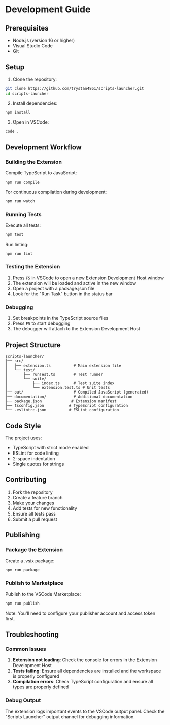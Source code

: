 # Development Guide

## Prerequisites

- Node.js (version 16 or higher)
- Visual Studio Code
- Git

## Setup

1. Clone the repository:
```bash
git clone https://github.com/trystan4861/scripts-launcher.git
cd scripts-launcher
```

2. Install dependencies:
```bash
npm install
```

3. Open in VSCode:
```bash
code .
```

## Development Workflow

### Building the Extension

Compile TypeScript to JavaScript:
```bash
npm run compile
```

For continuous compilation during development:
```bash
npm run watch
```

### Running Tests

Execute all tests:
```bash
npm test
```

Run linting:
```bash
npm run lint
```

### Testing the Extension

1. Press `F5` in VSCode to open a new Extension Development Host window
2. The extension will be loaded and active in the new window
3. Open a project with a package.json file
4. Look for the "Run Task" button in the status bar

### Debugging

1. Set breakpoints in the TypeScript source files
2. Press `F5` to start debugging
3. The debugger will attach to the Extension Development Host

## Project Structure

```
scripts-launcher/
├── src/
│   ├── extension.ts          # Main extension file
│   └── test/
│       ├── runTest.ts        # Test runner
│       └── suite/
│           ├── index.ts      # Test suite index
│           └── extension.test.ts # Unit tests
├── out/                      # Compiled JavaScript (generated)
├── documentation/            # Additional documentation
├── package.json             # Extension manifest
├── tsconfig.json           # TypeScript configuration
└── .eslintrc.json          # ESLint configuration
```

## Code Style

The project uses:
- TypeScript with strict mode enabled
- ESLint for code linting
- 2-space indentation
- Single quotes for strings

## Contributing

1. Fork the repository
2. Create a feature branch
3. Make your changes
4. Add tests for new functionality
5. Ensure all tests pass
6. Submit a pull request

## Publishing

### Package the Extension

Create a .vsix package:
```bash
npm run package
```

### Publish to Marketplace

Publish to the VSCode Marketplace:
```bash
npm run publish
```

Note: You'll need to configure your publisher account and access token first.

## Troubleshooting

### Common Issues

1. **Extension not loading**: Check the console for errors in the Extension Development Host
2. **Tests failing**: Ensure all dependencies are installed and the workspace is properly configured
3. **Compilation errors**: Check TypeScript configuration and ensure all types are properly defined

### Debug Output

The extension logs important events to the VSCode output panel. Check the "Scripts Launcher" output channel for debugging information.